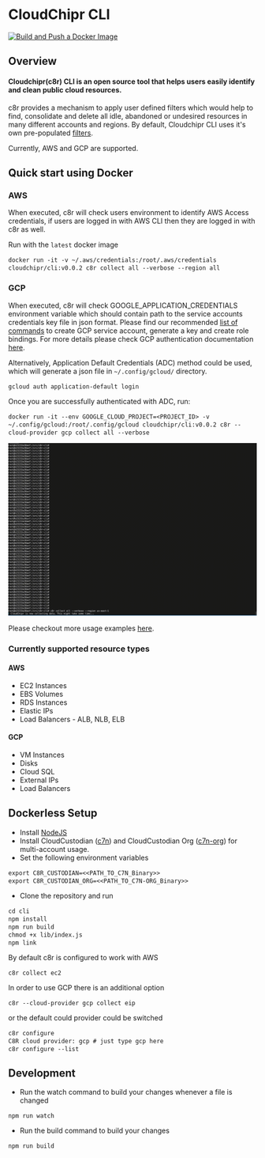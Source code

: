 # CloudChipr CLI

[![Build and Push a Docker Image](https://github.com/cloudchipr/cli/actions/workflows/docker-image.yml/badge.svg)](https://github.com/cloudchipr/cli/actions/workflows/docker-image.yml)

<!-- overview -->
## Overview
#### Cloudchipr(c8r) CLI is an open source tool that helps users easily identify and clean public cloud resources. 

c8r provides a mechanism to apply user defined filters which would help to find, consolidate and delete all idle, abandoned or undesired resources in many different accounts and regions. By default, Cloudchipr CLI uses it's own pre-populated [filters](https://github.com/cloudchipr/cli/tree/main/default-filters). 

Currently, AWS and GCP are supported.
<!-- overviewstop -->

<!-- quickstart -->
## Quick start using Docker
<!-- aws -->
### AWS
When executed, c8r will check users environment to identify AWS Access credentials, if users are logged in with AWS CLI then they are logged in with c8r as well. 

Run with the `latest` docker image
```shell 
docker run -it -v ~/.aws/credentials:/root/.aws/credentials cloudchipr/cli:v0.0.2 c8r collect all --verbose --region all
```
<!-- awsstop -->
<!-- gcp -->
### GCP
When executed, c8r will check GOOGLE_APPLICATION_CREDENTIALS environment variable which should contain path to the service accounts credentials key file in json format. Please find our recommended [list of commands](https://github.com/cloudchipr/cli/blob/main/docs/gcp_service_account.md) to create GCP service account, generate a key and create role bindings.
For more details please check GCP authentication documentation [here](https://cloud.google.com/docs/authentication/getting-started).

Alternatively, Application Default Credentials (ADC) method could be used, which will generate a json file in ```~/.config/gcloud/``` directory.
```shell
gcloud auth application-default login

```
Once you are successfully authenticated with ADC, run:

```shell 
docker run -it --env GOOGLE_CLOUD_PROJECT=<PROJECT_ID> -v ~/.config/gcloud:/root/.config/gcloud cloudchipr/cli:v0.0.2 c8r --cloud-provider gcp collect all --verbose
```
<!-- quickstartstop -->



![](https://raw.githubusercontent.com/cloudchipr/cli/b416ad0553f6ec2acf50124057715fb7d09836dc/docs/demo/c8r-demo.gif)

Please checkout more usage examples [here](https://github.com/cloudchipr/cli/blob/main/docs/usage_examples.md).
<!-- quickstartstop -->

<!-- resources -->
### Currently supported resource types
#### AWS
* EC2 Instances
* EBS Volumes
* RDS Instances
* Elastic IPs
* Load Balancers - ALB, NLB, ELB

#### GCP
* VM Instances
* Disks 
* Cloud SQL 
* External IPs
* Load Balancers
<!-- resourcesstop -->

<!-- setup -->
## Dockerless Setup
* Install [NodeJS](https://nodejs.org/en/download/package-manager/)
* Install CloudCustodian ([c7n](https://cloudcustodian.io/docs/quickstart/index.html#linux-and-mac-os)) and CloudCustodian Org ([c7n-org](https://cloudcustodian.io/docs/tools/c7n-org.html#installation)) for multi-account usage.
* Set the following environment variables
```shell
export C8R_CUSTODIAN=<<PATH_TO_C7N_Binary>>
export C8R_CUSTODIAN_ORG=<<PATH_TO_C7N-ORG_Binary>>
```

* Clone the repository and run
```shell
cd cli
npm install
npm run build
chmod +x lib/index.js
npm link
```
<!-- setupstop -->

<!-- dockerless_usage -->
By default c8r is configured to work with AWS

```shell
c8r collect ec2
```
In order to use GCP there is an additional option
```shell
c8r --cloud-provider gcp collect eip
```
or the default could provider could be switched
```shell
c8r configure 
C8R cloud provider: gcp # just type gcp here
c8r configure --list
```
<!-- dockerless_usagestop -->

<!-- development -->
## Development
* Run the watch command to build your changes whenever a file is changed
```shell
npm run watch
```
* Run the build command to build your changes
```shell
npm run build
```
<!-- developmentstop -->

<!-- gcp_service_account -->

